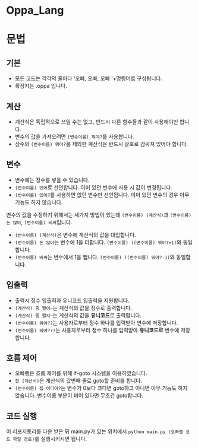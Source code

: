 # Oppa_Lang
문법
=============

기본
-------------
* 모든 코드는 각각의 줄마다 '오빠, 오빠, 오빠 '+명령어로 구성됩니다.
* 확장자는 .oppa 입니다.

계산
-------------
* 계산식은 독립적으로 쓰일 수는 없고, 반드시 다른 함수들과 같이 사용해야만 합니다.
* 변수의 값을 가져오려면 `(변수이름) 뭐야?`를 사용합니다.
* 상수와 `(변수이름) 뭐야?`를 제외한 계산식은 반드시 괄호로 감싸져 있어야 합니다.

변수
-------------
* 변수에는 정수를 넣을 수 있습니다.
* `(변수이름) 있어`로 선언합니다. 이미 있던 변수에 사용 시 값이 변경됩니다.
* `(변수이름) 있어?`를 사용하면 없던 변수만 선언됩니다. 이미 있던 변수의 경우 아무 기능도 하지 않습니다.

변수의 값을 수정하기 위해서는 세가지 방법이 있는데 `(변수이름) (계산식)`과 `(변수이름) 돈 많아`, `(변수이름) 비싸`입니다.
* `(변수이름) (계산식)`은 변수에 계산식의 값을 대입합니다.
* `(변수이름) 돈 많아`는 변수에 1을 더합니다. `(변수이름) ((변수이름) 뭐야?+1)`와 동일합니다.
* `(변수이름) 비싸`는 변수에서 1을 뺍니다. `(변수이름) ((변수이름) 뭐야?-1)`와 동일합니다.

입출력
-------------
* 출력시 정수 입출력과 유니코드 입출력을 지원합니다.
* `(계산식) 좀 쩔어~`는 계산식의 값을 정수로 출력합니다.
* `(계산식) 좀 쩔지~`는 계산식의 값을 **유니코드**로 출력합니다.
* `(변수이름) 뭐야??`는 사용자로부터 정수 하나를 입력받아 변수에 저장합니다.
* `(변수이름) 뭐야???`는 사용자로부터 정수 하나를 입력받아 **유니코드로** 변수에 저장합니다.

흐름 제어
------------
* 오빠랭은 흐름 제어를 위해 if-goto 시스템을 이용하였습니다.
* `집 (계산식)`은 계산식의 값번째 줄로 goto할 준비를 합니다.
* `(변수이름) 집 어디야?`는 변수가 0보다 크다면 goto하고 아니면 아무 기능도 하지 않습니다. 변수이름 부분이 비어 있다면 무조건 goto합니다.

코드 실행
------------
이 리포지토리를 다운 받은 뒤 main.py가 있는 위치에서 `python main.py (오빠랭 코드 파일 경로)`를 실행시키시면 됩니다.